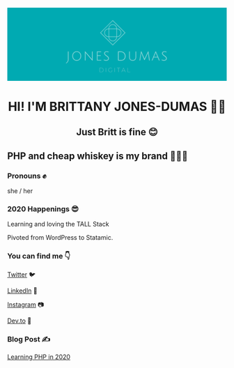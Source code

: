 ![Jones-Dumas Digital Logo](img/Name-Logo-Twitter-Header.png)

<h1 align="center">HI! I'M BRITTANY JONES-DUMAS 👋🤓</h1>


<h2 align="center">Just Britt is fine 😊</h2>


## PHP and cheap whiskey is my brand 💅🏾🥃


### Pronouns ✊
she / her 

### 2020 Happenings 😎
Learning and loving the TALL Stack 

Pivoted from WordPress to Statamic. 

### You can find me 👇
[Twitter](https://twitter.com/justbritt_jd) 🐦


[LinkedIn](https://www.linkedin.com/in/brittany-jones-dumas-731683107/) 💼


[Instagram](https://www.instagram.com/justbritt_jd/) 📷

[Dev.to](https://dev.to/justbritt_jd) 📝

### Blog Post ✍️
[Learning PHP in 2020](https://dev.to/justbritt_jd)
